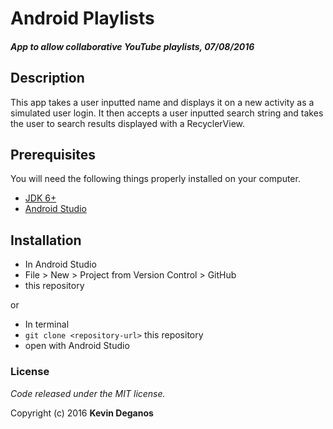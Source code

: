 # Android Playlists

#### _App to allow collaborative YouTube playlists, 07/08/2016_

## Description
This app takes a user inputted name and displays it on a new activity as a simulated user login. It then accepts a user inputted search string and takes the user to search results displayed with a RecyclerView.


## Prerequisites

You will need the following things properly installed on your computer.

* [JDK 6+](http://www.oracle.com/technetwork/java/javase/downloads/index.html)
* [Android Studio](https://developer.android.com/studio/index.html)

## Installation

* In Android Studio
* File > New > Project from Version Control > GitHub
* this repository

or

* In terminal
* `git clone <repository-url>` this repository
* open with Android Studio

### License

*Code released under the MIT license.*

Copyright (c) 2016 **Kevin Deganos**
